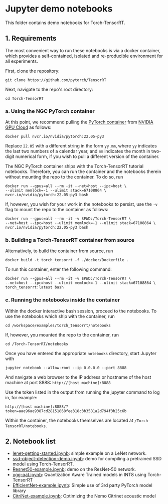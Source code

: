 # Jupyter demo notebooks
This folder contains demo notebooks for Torch-TensorRT.

## 1. Requirements

The most convenient way to run these notebooks is via a docker container, which provides a self-contained, isolated and re-producible environment for all experiments.

First, clone the repository:

```
git clone https://github.com/pytorch/TensorRT
```

Next, navigate to the repo's root directory:

```
cd Torch-TensorRT
```

### a. Using the NGC PyTorch container

At this point, we recommend pulling the [PyTorch container](https://catalog.ngc.nvidia.com/orgs/nvidia/containers/pytorch) 
from [NVIDIA GPU Cloud](https://catalog.ngc.nvidia.com/) as follows: 

```
docker pull nvcr.io/nvidia/pytorch:22.05-py3
```

Replace ```22.05``` with a different string in the form ```yy.mm```, 
where ```yy``` indicates the last two numbers of a calendar year, and 
```mm``` indicates the month in two-digit numerical form, if you wish 
to pull a different version of the container. 

The NGC PyTorch container ships with the Torch-TensorRT tutorial notebooks. 
Therefore, you can run the container and the notebooks therein without 
mounting the repo to the container. To do so, run 

```
docker run --gpus=all --rm -it --net=host --ipc=host \
--ulimit memlock=-1 --ulimit stack=67108864 \
nvcr.io/nvidia/pytorch:22.05-py3 bash
```

If, however, you wish for your work in the notebooks to persist, use the 
```-v``` flag to mount the repo to the container as follows: 

```
docker run --gpus=all --rm -it -v $PWD:/Torch-TensorRT \
--net=host --ipc=host --ulimit memlock=-1 --ulimit stack=67108864 \
nvcr.io/nvidia/pytorch:22.05-py3 bash
```

### b. Building a Torch-TensorRT container from source

Alternatively, to build the container from source, run 

```
docker build -t torch_tensorrt -f ./docker/Dockerfile .
```

To run this container, enter the following command:  

```
docker run --gpus=all --rm -it -v $PWD:/Torch-TensorRT \
--net=host --ipc=host --ulimit memlock=-1 --ulimit stack=67108864 \
torch_tensorrt:latest bash
```

### c. Running the notebooks inside the container

Within the docker interactive bash session, proceed to the notebooks. 
To use the notebooks which ship with the container, run 

```
cd /workspace/examples/torch_tensorrt/notebooks
```

If, however, you mounted the repo to the container, run 

```
cd /Torch-TensorRT/notebooks
```

Once you have entered the appropriate ```notebooks``` directory, start Jupyter with

```
jupyter notebook --allow-root --ip 0.0.0.0 --port 8888
```

And navigate a web browser to the IP address or hostname of the host machine
at port 8888: ```http://[host machine]:8888```

Use the token listed in the output from running the jupyter command to log
in, for example:

```http://[host machine]:8888/?token=aae96ae9387cd28151868fee318c3b3581a2d794f3b25c6b```


Within the container, the notebooks themselves are located at `/Torch-TensorRT/notebooks`.

## 2. Notebook list

- [lenet-getting-started.ipynb](lenet-getting-started.ipynb): simple example on a LeNet network.
- [ssd-object-detection-demo.ipynb](ssd-object-detection-demo.ipynb): demo for compiling a pretrained SSD model using Torch-TensorRT.
- [Resnet50-example.ipynb](Resnet50-example.ipynb): demo on the ResNet-50 network.
- [vgg-qat.ipynb](vgg-qat.ipynb): Quantization Aware Trained models in INT8 using Torch-TensorRT
- [EfficientNet-example.ipynb](EfficientNet-example.ipynb): Simple use of 3rd party PyTorch model library
- [CitriNet-example.ipynb](CitriNet-example.ipynb): Optimizing the Nemo Citrinet acoustic model
